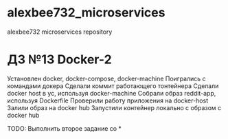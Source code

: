 # alexbee732_microservices
alexbee732 microservices repository

# ДЗ №13 Docker-2
Установлен docker, docker-compose, docker-machine
Поигрались с командами докера
Сделали коммит работающего тонтейнера
Сделали docker host в yc, используя docker-machine
Собрали образ reddit-app, используя Dockerfile
Проверили работу приложения на docker-host
Залили образ на docker hub
Запустили контейнер локально с образом с docker hub

TODO: Выполнить второе задание со *